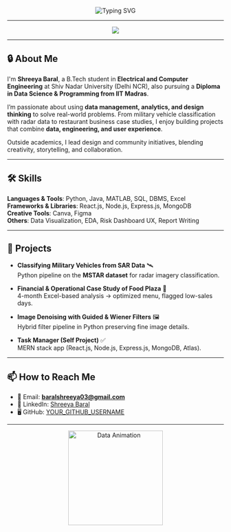 <!-- Banner with Typing Animation -->
<p align="center">
  <img src="https://readme-typing-svg.herokuapp.com?font=Fira+Code&size=28&pause=1000&color=FF6F61&center=true&vCenter=true&width=600&lines=Hi%2C+I'm+Shreeya;Aspiring+Data+Analyst+%7C+UX+Analyst;Engineer+%7C+Researcher+%7C+Designer" alt="Typing SVG" />
</p>

---

<p align="center">
  <img src="https://skillicons.dev/icons?i=python,java,cpp,matlab,mysql,mongodb,react,nodejs,figma,canva,excel" />
</p>

---

## 🔒 About Me  

I'm **Shreeya Baral**, a B.Tech student in **Electrical and Computer Engineering** at Shiv Nadar University (Delhi NCR), also pursuing a **Diploma in Data Science & Programming from IIT Madras**.  

I’m passionate about using **data management, analytics, and design thinking** to solve real-world problems. From military vehicle classification with radar data to restaurant business case studies, I enjoy building projects that combine **data, engineering, and user experience**.  

Outside academics, I lead design and community initiatives, blending creativity, storytelling, and collaboration.  

---

## 🛠 Skills  

**Languages & Tools**: Python, Java, MATLAB, SQL, DBMS, Excel  
**Frameworks & Libraries**: React.js, Node.js, Express.js, MongoDB  
**Creative Tools**: Canva, Figma  
**Others**: Data Visualization, EDA, Risk Dashboard UX, Report Writing  

---

## 📂 Projects  

- **Classifying Military Vehicles from SAR Data** 🛰️  
  Python pipeline on the **MSTAR dataset** for radar imagery classification.  

- **Financial & Operational Case Study of Food Plaza** 🍴  
  4-month Excel-based analysis → optimized menu, flagged low-sales days.  

- **Image Denoising with Guided & Wiener Filters** 🖼️  
  Hybrid filter pipeline in Python preserving fine image details.  

- **Task Manager (Self Project)** ✅  
  MERN stack app (React.js, Node.js, Express.js, MongoDB, Atlas).  

---

## 📫 How to Reach Me  

- 📧 Email: **baralshreeya03@gmail.com**  
- 💼 LinkedIn: [Shreeya Baral](#)  
- 🖥️ GitHub: [YOUR_GITHUB_USERNAME](#)  

---

<p align="center">
  <img src="https://media.giphy.com/media/3o7aD2saalBwwftBIY/giphy.gif" width="220" alt="Data Animation"/>
</p>
